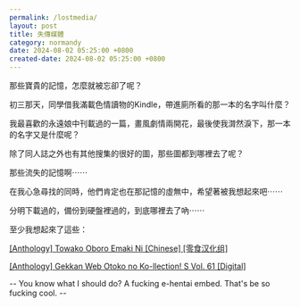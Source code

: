 ```yaml
---
permalink: /lostmedia/
layout: post
title: 失傳媒體
category: normandy
date: 2024-08-02 05:25:00 +0800
created-date: 2024-08-02 05:25:00 +0800
---
```


那些寶貴的記憶，怎麼就被忘卻了呢？

初三那天，同學借我滿載色情讀物的Kindle，帶進廁所看的那一本的名字叫什麼？

我最喜歡的永遠娘中刊載過的一篇，畫風劇情兩開花，最後使我潸然淚下，那一本的名字又是什麼呢？

除了同人誌之外也有其他搜集的很好的圖，那些圖都到哪裡去了呢？

那些流失的記憶啊⋯⋯

在我心急尋找的同時，他們肯定也在那記憶的虛無中，希望著被我想起來吧⋯⋯

分明下載過的，備份到硬盤裡過的，到底哪裡去了吶⋯⋯

至少我想起來了這些：

[[Anthology] Towako Oboro Emaki Ni [Chinese] [零食汉化组]](https://exhentai.org/g/1837210/394f33fe44)

[[Anthology] Gekkan Web Otoko no Ko-llection! S Vol. 61 [Digital]](https://exhentai.org/g/1936730/9a6b6668ec/)

-- You know what I should do? A fucking e-hentai embed. That's be so fucking cool. --